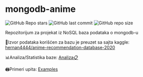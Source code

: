 # mongodb-anime
![GitHub Repo stars](https://img.shields.io/github/stars/momcilovicluka/mongodb-anime?style=for-the-badge&color=0000ff) 
![GitHub last commit](https://img.shields.io/github/last-commit/momcilovicluka/mongodb-anime?style=for-the-badge&color=0000ff) 
![GitHub repo size](https://img.shields.io/github/repo-size/momcilovicluka/mongodb-anime?style=for-the-badge&color=0000ff)

Repozitorijum za projekat iz NoSQL baza podataka o mongodb-u

📄Izvor podataka korišćen za bazu je preuzet sa sajta kaggle: [hernan4444/anime-recommendation-database-2020](https://www.kaggle.com/datasets/hernan4444/anime-recommendation-database-2020)

📊Analiza/Statistika baze: [Analiza📋](local-anime-SchemaAnalysis.pdf)

🖨️Primeri upita: [Examples](PrimeriUpita.js)
